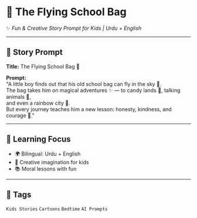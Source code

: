 # 🎒 The Flying School Bag  
✨ *Fun & Creative Story Prompt for Kids | Urdu + English*  

---

## 🧒 Story Prompt  
**Title:** The Flying School Bag 🚀  

**Prompt:**  
"A little boy finds out that his old school bag can fly in the sky 🌌.  
The bag takes him on magical adventures ✨ — to candy lands 🍭, talking animals 🐻,  
and even a rainbow city 🌈.  
But every journey teaches him a new lesson: honesty, kindness, and courage 💖."  

---

## 🌟 Learning Focus  
- 🌍 Bilingual: Urdu + English  
- 🎨 Creative imagination for kids  
- 📚 Moral lessons with fun  

---

## 📌 Tags  
`Kids Stories` `Cartoons` `Bedtime` `AI Prompts`
